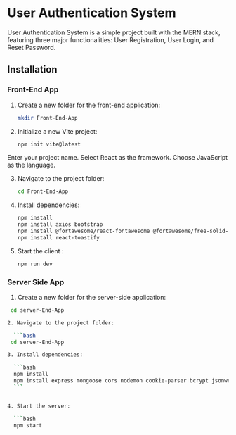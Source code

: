# User Authentication System

User Authentication System is a simple project built with the MERN stack, featuring three major functionalities: User Registration, User Login, and Reset Password.

## Installation

### Front-End App

1. Create a new folder for the front-end application:

    ```bash
   mkdir Front-End-App
   
2. Initialize a new Vite project:

    ```bash
   npm init vite@latest
    ```

Enter your project name.
Select React as the framework.
Choose JavaScript as the language.

3. Navigate to the project folder:

     ```bash
   cd Front-End-App

4. Install dependencies:

    ```bash
    npm install
    npm install axios bootstrap
    npm install @fortawesome/react-fontawesome @fortawesome/free-solid-svg-icons
    npm install react-toastify
    ```

5. Start the client : 

    ```bash
    npm run dev    

### Server Side App

1. Create a new folder for the server-side application:

  ```bash
   cd server-End-App

2. Navigate to the project folder:

    ```bash
   cd server-End-App

3. Install dependencies:

    ```bash
    npm install
    npm install express mongoose cors nodemon cookie-parser bcrypt jsonwebtoken
    ```


4. Start the server:

    ```bash
    npm start





